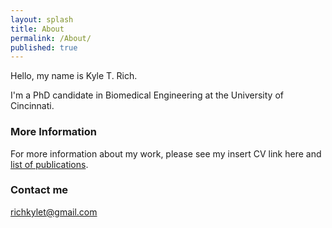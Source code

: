 ```yaml
---
layout: splash
title: About
permalink: /About/
published: true
---
```


Hello, my name is Kyle T. Rich. 

I'm a PhD candidate in Biomedical Engineering at the University of Cincinnati.  

### More Information

For more information about my work, please see my 
insert CV link here and
[list of publications](https://scholar.google.com/citations?hl=en&user=yQ-Tm_oAAAAJ).

### Contact me

[richkylet@gmail.com](mailto:richkylet@gmail.com)
